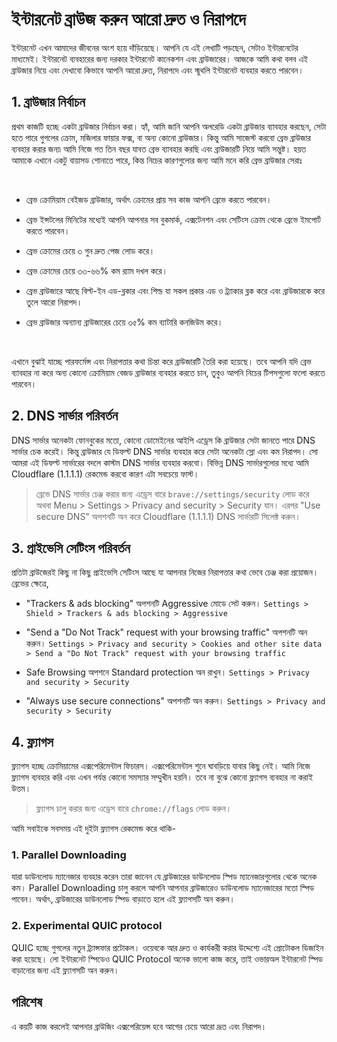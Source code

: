 # ইন্টারনেট ব্রাউজ করুন আরো দ্রুত ও নিরাপদে


ইন্টারনেট এখন আমাদের জীবনের অংশ হয়ে দাঁড়িয়েছে। আপনি যে এই লেখাটি পড়ছেন, সেটাও ইন্টারনেটের মাধ্যমেই। ইন্টারনেট ব্যবহারের জন্য দরকার ইন্টারনেট কানেকশন এবং ব্রাউজারের। আজকে আমি কথা বলব এই ব্রাউজার নিয়ে এবং দেখাবো কিভাবে আপনি আরো দ্রুত, নিরাপদে এবং স্মুথলি ইন্টারনেট ব্যবহার করতে পারবেন।

## 1. ব্রাউজার নির্বাচন

প্রথম কাজটি হচ্ছে একটা ব্রাউজার নির্বাচন করা। হ্যাঁ, আমি জানি আপনি অলরেডি একটা ব্রাউজার ব্যাবহার করছেন, সেটা হতে পারে গুগলের ক্রোম, মজিলার ফায়ার ফক্স, বা অন্য কোনো ব্রাউজার। কিন্তু আমি সাজেস্ট করবো ব্রেভ ব্রাউজার ব্যবহার করার জন্য৷ আমি নিজে গত তিন বছর যাবত ব্রেভ ব্যাবহার করছি এবং ব্রাউজারটি নিয়ে আমি সন্তুষ্ট। হয়ত আমাকে এখানে একটু বায়াসড শোনাতে পারে, কিন্ত নিচের কারণগুলোর জন্য আমি মনে করি ব্রেভ ব্রাউজার সেরাঃ

<br>

- ব্রেভ ক্রোমিয়াম বেইজড ব্রাউজার, অর্থাৎ ক্রোমের প্রায় সব কাজ আপনি ব্রেভে করতে পারবেন।

- ব্রেভ ইন্সটলের মিনিটের মধ্যেই আপনি আপনার সব বুকমার্ক, এক্সটেনশন এবং সেটিংস ক্রোম থেকে ব্রেভে ইমপোর্ট করতে পারবেন।

- ব্রেভ ক্রোমের চেয়ে ৩ গুন দ্রুত পেজ লোড করে।

- ব্রেভ ক্রোমের চেয়ে ৩৩-৬৬% কম র‍্যাম দখল করে।

- ব্রেভ ব্রাউজারে আছে বিল্ট-ইন এড-ব্লকার এবং শিল্ড যা সকল প্রকার এড ও ট্র‍্যাকার ব্লক করে এবং ব্রাউজারকে করে তুলে আরো নিরাপদ।

- ব্রেভ ব্রাউজার অন্যান্য ব্রাউজারের চেয়ে ৩৫% কম ব্যাটারি কনজিউম করে।

<br>

এখানে বুঝাই যাচ্ছে পারফর্মেন্স এবং নিরাপত্তার কথা চিন্তা করে ব্রাউজারটি তৈরি করা হয়েছে। তবে আপনি যদি ব্রেভ ব্যাবহার না করে অন্য কোনো ক্রোমিয়াম বেজড ব্রাউজার ব্যবহার করতে চান, তুবুও আপনি নিচের টিপসগুলো ফলো করতে পারবেন।

## 2. DNS সার্ভার পরিবর্তন

DNS সার্ভার অনেকটা ফোনবুকের মতো, কোনো ডোমেইনের আইপি এড্রেস কি ব্রাউজার সেটা জানতে পারে DNS সার্ভার চেক করেই। কিন্তু ব্রাউজার যে ডিফল্ট DNS সার্ভার ব্যবহার করে সেটা অনেকটা স্লো এবং কম নিরাপদ। সো আমরা এই ডিফল্ট সার্ভারের বদলে কাস্টম DNS সার্ভার ব্যবহার করবো। বিভিন্ন DNS সার্ভারগুলোর মধ্যে আমি Cloudflare (1.1.1.1) রেকমেন্ড করবো কারণ এটা সবচেয়ে ফাস্ট।

> ব্রেভে DNS সার্ভার চেঞ্জ করার জন্য এড্রেস বারে `brave://settings/security` লোড করে অথবা Menu > Settings > Privacy and security > Security যান। এরপর "Use secure DNS" অপশনটি অন করে Cloudflare (1.1.1.1) DNS সার্ভারটি সিলেক্ট করুন। 

## 3. প্রাইভেসি সেটিংস পরিবর্তন

প্রতিটা ব্রাউজেরই কিছু না কিছু প্রাইভেসি সেটিংস আছে যা আপনার নিজের নিরাপত্তার কথা ভেবে চেঞ্জ করা প্রয়োজন। ব্রেভের ক্ষেত্রে,

- "Trackers & ads blocking" অপশনটি Aggressive মোডে সেট করুন।
`Settings > Shield > Trackers & ads blocking > Aggressive`

- "Send a "Do Not Track" request with your browsing traffic" অপশনটি অন করুন।
`Settings > Privacy and security > Cookies and other site data > Send a "Do Not Track" request with your browsing traffic`

- Safe Browsing অপশনে Standard protection অন রাখুন।
`Settings > Privacy and security > Security`

- "Always use secure connections" অপশনটি অন করুন।
`Settings > Privacy and security > Security`


## 4. ফ্ল্যাগস

ফ্ল্যাগস হচ্ছে ক্রোমিয়ামের এক্সপেরিমেন্টাল ফিচারস। এক্সপেরিমেন্টাল শুনে ঘাবড়িয়ে যাবার কিছু নেই। আমি নিজে ফ্ল্যাগস ব্যবহার করি এবং এখন পর্যন্ত কোনো সমস্যার সম্মুখীন হয়নি। তবে না বুঝে কোনো ফ্ল্যাগস ব্যবহার না করাই উত্তম। 

> ফ্ল্যাগস চালু করার জন্য এড্রেস বারে `chrome://flags` লোড করুন।

আমি সবাইকে সবসময় এই দুইটা ফ্ল্যাগস রেকমেন্ড করে থাকি-

### 1. Parallel Downloading

যারা ডাউনলোড ম্যানেজার ব্যবহার করেন তারা জানেন যে ব্রাউজারের ডাউনলোড স্পিড ম্যানেজারগুলোর থেকে অনেক কম। Parallel Downloading চালু করলে আপনি আপনার ব্রাউজারেও ডাউনলোড ম্যানেজারের মতো স্পিড পাবেন। অর্থাৎ, ব্রাউজারের ডাউনলোড স্পিড বাড়াতে হলে এই ফ্ল্যাগসটি অন করুন।

### 2. Experimental QUIC protocol

QUIC হচ্ছে গুগলের নতুন ট্র্যান্সফার প্রটোকল। ওয়েবকে আর দ্রুত ও কার্যকরী করার উদ্দেশ্যে এই প্রোটোকল ডিজাইন করা হয়েছে। লো ইন্টারনেট স্পিডেও QUIC Protocol অনেক ভালো কাজ করে, তাই ওভারঅল ইন্টারনেট স্পিড বাড়ানোর জন্য এই ফ্ল্যাগসটি অন করুন।

## পরিশেষ

এ কয়টি কাজ করলেই আপনার ব্রাউজিং এক্সপেরিয়েন্স হবে আগের চেয়ে আরো দ্রূত এবং নিরাপদ।




